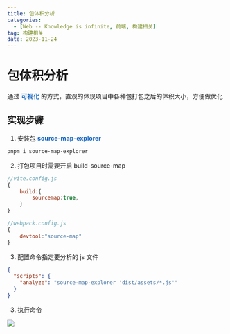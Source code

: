 ```yaml
---
title: 包体积分析
categories:
  - [Web -- Knowledge is infinite, 前端, 构建相关]
tag: 构建相关
date: 2023-11-24
---
```


# 包体积分析

通过 **<font color="#1565c0">可视化</font>** 的方式，直观的体现项目中各种包打包之后的体积大小，方便做优化

## 实现步骤

1. 安装包 **<font color="#1565c0">source-map-explorer</font>**

```bash
pnpm i source-map-explorer
```

2. 打包项目时需要开启 build-source-map
```javascript
//vite.config.js
{
    build:{
        sourcemap:true,
    }
}

//webpack.config.js
{
    devtool:"source-map"
}

```

3. 配置命令指定要分析的 js 文件

```json
{
  "scripts": {
    "analyze": "source-map-explorer 'dist/assets/*.js'"
  }
}
```

3. 执行命令

![](/images/front/source-map-explorer.png)
